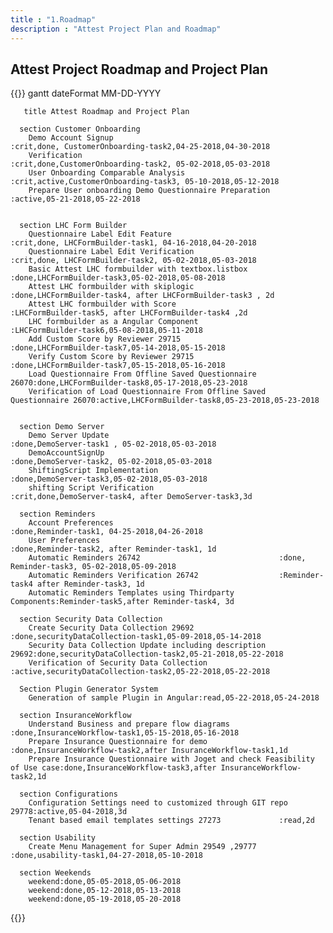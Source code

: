 ```yaml
---
title : "1.Roadmap"
description : "Attest Project Plan and Roadmap"
---
```




## Attest Project Roadmap and Project Plan



{{<mermaid>}}
gantt
       dateFormat  MM-DD-YYYY
   
       title Attest Roadmap and Project Plan

      section Customer Onboarding
        Demo Account Signup                                     :crit,done, CustomerOnboarding-task2,04-25-2018,04-30-2018
        Verification                                            :crit,done,CustomerOnboarding-task2, 05-02-2018,05-03-2018 
        User Onboarding Comparable Analysis                     :crit,active,CustomerOnboarding-task3, 05-10-2018,05-12-2018 
        Prepare User onboarding Demo Questionnaire Preparation  :active,05-21-2018,05-22-2018


      section LHC Form Builder
        Questionnaire Label Edit Feature                        :crit,done, LHCFormBuilder-task1, 04-16-2018,04-20-2018
        Questionnaire Label Edit Verification                   :crit,done, LHCFormBuilder-task2, 05-02-2018,05-03-2018
        Basic Attest LHC formbuilder with textbox.listbox       :done,LHCFormBuilder-task3,05-02-2018,05-08-2018
        Attest LHC formbuilder with skiplogic                   :done,LHCFormBuilder-task4, after LHCFormBuilder-task3 , 2d
        Attest LHC formbuilder with Score                       :LHCFormBuilder-task5, after LHCFormBuilder-task4 ,2d
        LHC formbuilder as a Angular Component                  :LHCFormBuilder-task6,05-08-2018,05-11-2018
        Add Custom Score by Reviewer 29715                      :done,LHCFormBuilder-task7,05-14-2018,05-15-2018
        Verify Custom Score by Reviewer 29715                   :done,LHCFormBuilder-task7,05-15-2018,05-16-2018
        Load Questionnaire From Offline Saved Questionnaire 26070:done,LHCFormBuilder-task8,05-17-2018,05-23-2018
        Verification of Load Questionnaire From Offline Saved Questionnaire 26070:active,LHCFormBuilder-task8,05-23-2018,05-23-2018
        

      section Demo Server
        Demo Server Update                                      :done,DemoServer-task1 , 05-02-2018,05-03-2018
        DemoAccountSignUp                                       :done,DemoServer-task2, 05-02-2018,05-03-2018
        ShiftingScript Implementation                           :done,DemoServer-task3,05-02-2018,05-03-2018
        shifting Script Verification                            :crit,done,DemoServer-task4, after DemoServer-task3,3d

      section Reminders
        Account Preferences                                     :done,Reminder-task1, 04-25-2018,04-26-2018 
        User Preferences                                        :done,Reminder-task2, after Reminder-task1, 1d
        Automatic Reminders 26742                               :done, Reminder-task3, 05-02-2018,05-09-2018
        Automatic Reminders Verification 26742                  :Reminder-task4 after Reminder-task3, 1d
        Automatic Reminders Templates using Thirdparty Components:Reminder-task5,after Reminder-task4, 3d

      section Security Data Collection
        Create Security Data Collection 29692                   :done,securityDataCollection-task1,05-09-2018,05-14-2018
        Security Data Collection Update including description 29692:done,securityDataCollection-task2,05-21-2018,05-22-2018
        Verification of Security Data Collection                :active,securityDataCollection-task2,05-22-2018,05-22-2018

      Section Plugin Generator System
        Generation of sample Plugin in Angular:read,05-22-2018,05-24-2018
      
      section InsuranceWorkflow
        Understand Business and prepare flow diagrams           :done,InsuranceWorkflow-task1,05-15-2018,05-16-2018
        Prepare Insurance Questionnaire for demo                :done,InsuranceWorkflow-task2,after InsuranceWorkflow-task1,1d
        Prepare Insurance Questionnaire with Joget and check Feasibility of Use case:done,InsuranceWorkflow-task3,after InsuranceWorkflow-task2,1d

      section Configurations
        Configuration Settings need to customized through GIT repo 29778:active,05-04-2018,3d
        Tenant based email templates settings 27273             :read,2d

      section Usability
        Create Menu Management for Super Admin 29549 ,29777        :done,usability-task1,04-27-2018,05-10-2018
        
      section Weekends
        weekend:done,05-05-2018,05-06-2018
        weekend:done,05-12-2018,05-13-2018
        weekend:done,05-19-2018,05-20-2018
{{</mermaid>}}



